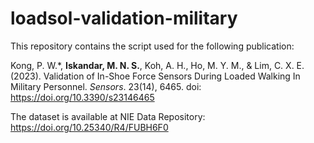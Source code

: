 # loadsol-validation-military
This repository contains the script used for the following publication:

Kong, P. W.*, **Iskandar, M. N. S.**, Koh, A. H., Ho, M. Y. M., & Lim, C. X. E. (2023). Validation of In-Shoe Force Sensors During Loaded Walking In Military Personnel. *Sensors*. 23(14), 6465. doi: https://doi.org/10.3390/s23146465

The dataset is available at NIE Data Repository: https://doi.org/10.25340/R4/FUBH6F0

